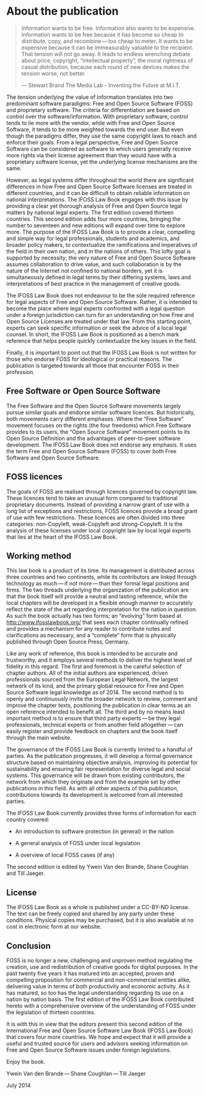 # About the publication

> Information wants to be free. Information also wants to be expensive.
> Information wants to be free because it has become so cheap to
> distribute, copy, and recombine — too cheap to meter. It wants to be
> expensive because it can be immeasurably valuable to the recipient.
> That tension will not go away. It leads to endless wrenching debate
> about price, copyright, “intellectual property”, the moral rightness
> of casual distribution, because each round of new devices makes the
> tension worse, not better.
>
> —  Stewart Brand The Media Lab - Inventing the Future at M.I.T.

The tension underlying the value of information translates into two
predominant software paradigms: Free and Open Source Software (FOSS) and
proprietary software. The criteria for differentiation are based on
control over the software/information. With proprietary software,
control tends to lie more with the vendor, while with Free and Open
Source Software, it tends to be more weighted towards the end user. But
even though the paradigms differ, they use the same copyright laws to
reach and enforce their goals. From a legal perspective, Free and Open
Source Software can be considered as software to which users generally
receive more rights via their license agreement than they would have
with a proprietary software license, yet the underlying license
mechanisms are the same.

However, as legal systems differ throughout the world there are
significant differences in how Free and Open Source Software licenses
are treated in different countries, and it can be difficult to obtain
reliable information on national interpretations. The IFOSS Law Book
engages with this issue by providing a clear yet thorough analysis of
Free and Open Source legal matters by national legal experts. The first
edition covered thirteen countries. This second edition adds four more
countries, bringing the number to seventeen and new editions will expand
over time to explore more. The purpose of the IFOSS Law Book is to
provide a clear, compelling and simple way for legal professionals,
students and academics, and broader policy makers, to contextualize the
ramifications and imperatives of the field in their own nation, and in
the nations of others. This lofty goal is supported by necessity; the
very nature of Free and Open Source Software assumes collaboration to
drive value, and such collaboration is by the nature of the Internet not
confined to national borders, yet it is simultaneously defined in legal
terms by their differing systems, laws and interpretations of best
practice in the management of creative goods.

The IFOSS Law Book does not endeavour to be the sole required reference
for legal aspects of Free and Open Source Software. Rather, it is
intended to become the place where legal experts confronted with a legal
question under a foreign jurisdiction can turn for an understanding on
how Free and Open Source Licenses are treated under that law. From this
starting point, experts can seek specific information or seek the advice
of a local legal counsel. In short, the IFOSS Law Book is positioned as
a bench mark reference that helps people quickly contextualize the key
issues in the field.

Finally, it is important to point out that the IFOSS Law Book is not
written for those who endorse FOSS for ideological or practical reasons.
The publication is targeted towards all those that encounter FOSS in
their profession.

## Free Software or Open Source Software

The Free Software and the Open Source Software movements largely pursue
similar goals and endorse similar software licences. But historically,
both movements carry different emphases. Where the “Free Software”
movement focuses on the rights (the four freedoms) which Free Software
provides to its users, the “Open Source Software” movement points to its
Open Source Definition and the advantages of peer-to-peer software
development. The IFOSS Law Book does not endorse any emphasis. It uses
the term Free and Open Source Software (FOSS) to cover both Free
Software and Open Source Software.

## FOSS licences

The goals of FOSS are realised through licences governed by copyright
law. These licences tend to take an unusual form compared to traditional
proprietary documents. Instead of providing a narrow grant of use with a
long list of exceptions and restrictions, FOSS licences provide a broad
grant of use with few restrictions. These licences are often divided
into three categories: non-Copyleft, weak-Copyleft and strong-Copyleft.
It is the analysis of these licenses under local copyright law by local
legal experts that lies at the heart of the IFOSS Law Book.

## Working method

This law book is a product of its time. Its management is distributed
across three countries and two continents, while its contributors are
linked through technology as much — if not more — than their formal
legal positions and firms. The two threads underlying the organization
of the publication are that the book itself will provide a neutral and
lasting reference, while the local chapters will be developed in a
flexible enough manner to accurately reflect the state of the art
regarding interpretation for the nation in question. As such the book
actually has two forms; an “evolving” form based at
<http://www.ifosslawbook.org/> that sees each chapter continually
refined and provides a mechanism for any reader to contribute notes and
clarifications as necessary, and a “complete” form that is physically
published through Open Source Press, Germany.

Like any work of reference, this book is intended to be accurate and
trustworthy, and it employs several methods to deliver the highest level
of fidelity in this regard. The first and foremost is the careful
selection of chapter authors. All of the initial authors are
experienced, driven professionals sourced from the European Legal
Network, the largest network of its kind, and the primary global
resource for Free and Open Source Software legal knowledge as of 2014.
The second method is to openly and continuously invite the broader
network to review, comment and improve the chapter texts, positioning
the publication in clear terms as an open reference intended to benefit
all. The third and by no means least important method is to ensure that
third party experts — be they legal professionals, technical experts or
from another field altogether — can easily register and provide feedback
on chapters and the book itself through the main website.

The governance of the IFOSS Law Book is currently limited to a handful
of parties. As the publication progresses, it will develop a formal
governance structure based on maintaining objective analysis, improving
its potential for sustainability and ensuring fair representation for
diverse legal and social systems. This governance will be drawn from
existing contributors, the network from which they originate and from
the example set by other publications in this field. As with all other
aspects of this publication, contributions towards its development is
welcomed from all interested parties.

The IFOSS Law Book currently provides three forms of information for
each country covered:

-   An introduction to software protection (in general) in the nation

-   A general analysis of FOSS under local legislation

-   A overview of local FOSS cases (if any)

The second edition is edited by Ywein Van den Brande, Shane Coughlan and
Till Jaeger.

## License

The IFOSS Law Book as a whole is published under a CC-BY-ND license. The
text can be freely copied and shared by any party under these
conditions. Physical copies may be purchased, but it is also available
at no cost in electronic form at our website.

## Conclusion

FOSS is no longer a new, challenging and unproven method regulating the
creation, use and redistribution of creative goods for digital purposes.
In the past twenty five years it has matured into an accepted, proven
and compelling proposition for commercial and non-commercial entities
alike, delivering value in terms of both productivity and economic
activity. As it has matured, so too has the legal understanding
regarding its use on a nation by nation basis. The first edition of the
IFOSS Law Book contributed hereto with a comprehensive overview of the
understanding of FOSS under the legislation of thirteen countries.

It is with this in view that the editors present this second edition of
the International Free and Open Source Software Law Book (IFOSS Law
Book) that covers four more countries. We hope and expect that it will
provide a useful and trusted source for users and advisors seeking
information on Free and Open Source Software issues under foreign
legislations.

Enjoy the book.

Ywein Van den Brande — Shane Coughlan — Till Jaeger

July 2014


